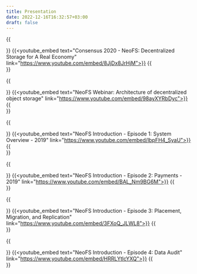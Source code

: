 ```yaml
---
title: Presentation
date: 2022-12-16T16:32:57+03:00
draft: false
---
```


{{<section text="视频演示">}}
  {{<youtube_embed text="Consensus 2020 - NeoFS: Decentralized Storage for A Real Economy" link="https://www.youtube.com/embed/8JjDx8JrHjM">}}
{{</section>}}

{{<section type="simple">}}
  {{<youtube_embed text="NeoFS Webinar: Architecture of decentralized object storage" link="https://www.youtube.com/embed/98ayXYRbDyc">}}
{{</section>}}

{{<section type="simple">}}
  {{<youtube_embed text="NeoFS Introduction - Episode 1: System Overview - 2019" link="https://www.youtube.com/embed/lbpFH4_SyaU">}}
{{</section>}}

{{<section type="simple">}}
  {{<youtube_embed text="NeoFS Introduction - Episode 2: Payments - 2019" link="https://www.youtube.com/embed/BAL_Nm9BG6M">}}
{{</section>}}

{{<section type="simple">}}
  {{<youtube_embed text="NeoFS Introduction - Episode 3: Placement, Migration, and Replication" link="https://www.youtube.com/embed/3FXoQ_JLWL8">}}
{{</section>}}

{{<section type="simple">}}
  {{<youtube_embed text="NeoFS Introduction - Episode 4: Data Audit" link="https://www.youtube.com/embed/HRRLYtlcYXQ">}}
{{</section>}}
